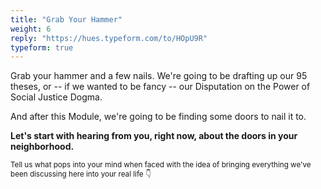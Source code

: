 ```yaml
---
title: "Grab Your Hammer"
weight: 6
reply: "https://hues.typeform.com/to/HOpU9R"
typeform: true
---
```


Grab your hammer and a few nails. We're going to be drafting up our 95 theses, or -- if we wanted to be fancy -- our Disputation on the Power of Social Justice Dogma.

And after this Module, we're going to be finding some doors to nail it to.

**Let's start with hearing from you, right now, about the doors in your neighborhood.**

<small>Tell us what pops into your mind when faced with the idea of bringing everything we've been discussing here into your real life 👇</small>
